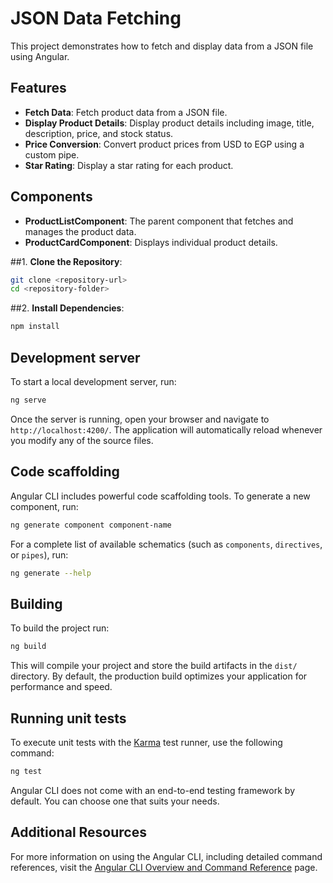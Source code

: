 # JSON Data Fetching

This project demonstrates how to fetch and display data from a JSON file using Angular.

## Features

- **Fetch Data**: Fetch product data from a JSON file.
- **Display Product Details**: Display product details including image, title, description, price, and stock status.
- **Price Conversion**: Convert product prices from USD to EGP using a custom pipe.
- **Star Rating**: Display a star rating for each product.

## Components

- **ProductListComponent**: The parent component that fetches and manages the product data.
- **ProductCardComponent**: Displays individual product details.

##1. **Clone the Repository**:
   ```bash
   git clone <repository-url>
   cd <repository-folder>
   ```

##2. **Install Dependencies**:
   ```bash
   npm install
   ```

## Development server

To start a local development server, run:

   ```bash
   ng serve
   ```

Once the server is running, open your browser and navigate to `http://localhost:4200/`. The application will automatically reload whenever you modify any of the source files.

## Code scaffolding

Angular CLI includes powerful code scaffolding tools. To generate a new component, run:

```bash
ng generate component component-name
```

For a complete list of available schematics (such as `components`, `directives`, or `pipes`), run:

```bash
ng generate --help
```

## Building

To build the project run:

```bash
ng build
```

This will compile your project and store the build artifacts in the `dist/` directory. By default, the production build optimizes your application for performance and speed.

## Running unit tests

To execute unit tests with the [Karma](https://karma-runner.github.io) test runner, use the following command:

```bash
ng test
```

Angular CLI does not come with an end-to-end testing framework by default. You can choose one that suits your needs.

## Additional Resources

For more information on using the Angular CLI, including detailed command references, visit the [Angular CLI Overview and Command Reference](https://angular.dev/tools/cli) page.

